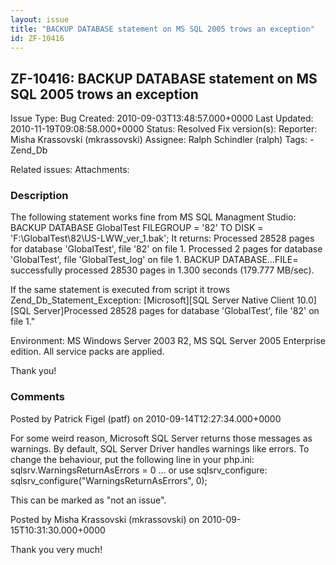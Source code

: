 ```yaml
---
layout: issue
title: "BACKUP DATABASE statement on MS SQL 2005 trows an exception"
id: ZF-10416
---
```


ZF-10416: BACKUP DATABASE statement on MS SQL 2005 trows an exception
---------------------------------------------------------------------

 Issue Type: Bug Created: 2010-09-03T13:48:57.000+0000 Last Updated: 2010-11-19T09:08:58.000+0000 Status: Resolved Fix version(s): 
 Reporter:  Misha Krassovski (mkrassovski)  Assignee:  Ralph Schindler (ralph)  Tags: - Zend\_Db
 
 Related issues: 
 Attachments: 
### Description

The following statement works fine from MS SQL Managment Studio: BACKUP DATABASE GlobalTest FILEGROUP = '82' TO DISK = 'F:\\GlobalTest\\82\\US-LWW\_ver\_1.bak'; It returns: Processed 28528 pages for database 'GlobalTest', file '82' on file 1. Processed 2 pages for database 'GlobalTest', file 'GlobalTest\_log' on file 1. BACKUP DATABASE...FILE= successfully processed 28530 pages in 1.300 seconds (179.777 MB/sec).

If the same statement is executed from script it trows Zend\_Db\_Statement\_Exception: [Microsoft][SQL Server Native Client 10.0][SQL Server]Processed 28528 pages for database 'GlobalTest', file '82' on file 1."

Environment: MS Windows Server 2003 R2, MS SQL Server 2005 Enterprise edition. All service packs are applied.

Thank you!

 

 

### Comments

Posted by Patrick Figel (patf) on 2010-09-14T12:27:34.000+0000

For some weird reason, Microsoft SQL Server returns those messages as warnings. By default, SQL Server Driver handles warnings like errors. To change the behaviour, put the following line in your php.ini: sqlsrv.WarningsReturnAsErrors = 0 ... or use sqlsrv\_configure: sqlsrv\_configure("WarningsReturnAsErrors", 0);

This can be marked as "not an issue".

 

 

Posted by Misha Krassovski (mkrassovski) on 2010-09-15T10:31:30.000+0000

Thank you very much!

 

 